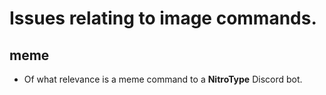 # Issues relating to image commands.

## meme

- Of what relevance is a meme command to a __NitroType__ Discord bot.
